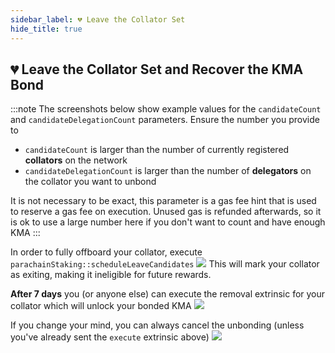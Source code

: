 ```yaml
---
sidebar_label: 💔 Leave the Collator Set
hide_title: true
---
```

## 💔 Leave the Collator Set and Recover the KMA Bond

:::note
The screenshots below show example values for the `candidateCount` and `candidateDelegationCount` parameters. Ensure the number you provide to
- `candidateCount` is larger than the number of currently registered **collators** on the network
- `candidateDelegationCount` is larger than the number of **delegators** on the collator you want to unbond

It is not necessary to be exact, this parameter is a gas fee hint that is used to reserve a gas fee on execution.
Unused gas is refunded afterwards, so it is ok to use a large number here if you don't want to count and have enough KMA
:::

In order to fully offboard your collator, execute `parachainStaking::scheduleLeaveCandidates`
![](images/collator-schedule-leave.png)
This will mark your collator as exiting, making it ineligible for future rewards.

**After 7 days** you (or anyone else) can execute the removal extrinsic for your collator which will unlock your bonded KMA 
![](images/collator-execute-leave.png)

If you change your mind, you can always cancel the unbonding (unless you've already sent the `execute` extrinsic above)
![](images/collator-cancel-leave.png)